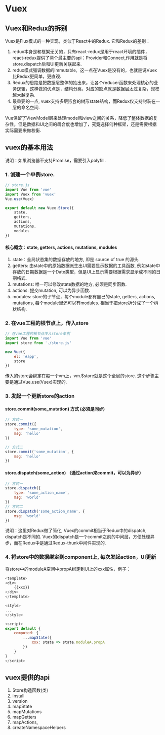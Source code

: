 # Vuex

## Vuex和Redux的拆别
Vuex是Flux模式的一种实现，类似于React中的Redux. 它和Redux的差别：
1. redux本身是和框架无关的，只有react-redux是用于react环境的插件，react-redux提供了两个最主要的api：Provider和Connect,作用就是将store.dispatch后和UI更新关联起来.
2. redux模式强调数据的immutable，这一点在Vuex是没有的，也就是说Vuex比Redux更简单，更直观.
3. Redux的思路是把数据层整体的抽出来，让各个reducer函数来处理核心的业务逻辑，这样做的优点是，结构分离，对应的缺点就是数据层太过复杂，规模越大越复杂.
4. 最重要的一点, vuex支持多层嵌套的树形state结构，而Redux仅支持封装在一层的命名空间.

Vue保留了ViewModel层来处理model和view之间的关系，降低了整体数据的复杂性，但是数据和UI之间的耦合度也增加了，究竟选择何种框架，还是需要根据实际需要来做权衡.


## vuex的基本用法
说明：如果浏览器不支持Promise，需要引入polyfill.
### 1. 创建一个单例store.
```js
// store.js
import Vue from 'vue'
import Vuex from 'vuex'
Vue.use(Vuex)

export default new Vuex.Store({
    state,
    getters,
    actions,
    mutations,
    modules
})
```
#### 核心概念：state, getters, actions, mutations, modules
1. state：全局状态集的数据存放的地方, 即是 source of true 的源头.
2. getters: 由state中的原始数据派生出UI需要显示数据的工具函数, 例如state中存放的日期数据是一个Date类型，但是UI上显示需要根据需求显示成不同的日期格式.
3. mutations: 唯一可以修改state数据的地方, 必须是同步函数.
4. actions: 提交mutation, 可以为异步函数.
5. modules: store的子节点，每个module都有自己的state, getters, actions, mutations, 每个module里还可以有modules. 相当于把store拆分成了一个树状结构.

### 2. 在vue工程的根节点上，传入store
```js
// 在vue工程的根节点传入store单例
import Vue from 'vue'
import store from './store.js'

new Vue({
    el: '#app',
    store
}) 
```
传入的store会绑定在每一个vm上，vm.$store就是这个全局的store. 这个步骤主要是通过Vue.use(Vuex)实现的.

### 3. 发起一个更新store的action
#### store.commit(some_mutation) 方式 (必须是同步)
```js
// 方式一
store.commit({
    type: 'some_mutation',
    msg: 'hello'
})

// 方式二
store.commit('some_mutation', {
    msg: 'hello'
})
```
#### store.dispatch(some_action) （通过action来commit，可以为异步）
```js
// 方式一
store.dispatch({
    type: 'some_action_name',
    msg: 'world'
})
// 方式二
store.dispatch('some_action_name', {
    msg: 'world'
})
```
说明：这里对Redux做了简化, Vuex的commit相当于Redux中的dispatch, dispatch是不同的. Vuex的dispatch是一个commit之前的中间层，方便处理异步，而在Redux中是通过Redux-thunk中间件实现的.

### 4. 将store中的数据绑定到component上, 每次发起action，UI更新
将store中的moduleA空间中propA绑定到UI上的xxx属性，例子：
```js
<template>
<div> 
    {{xxx}}
</div>
</template>

<style>
...
</style>

<script>
export default {
    computed: {
        ...mapState({
            xxx: state => state.moduleA.propA
        })
    }
}
</script>
```

## vuex提供的api
1. Store构造函数(类)
2. install
3. version
4. mapState
5. mapMutations
6. mapGetters
7. mapActions,
8. createNamespaceHelpers

